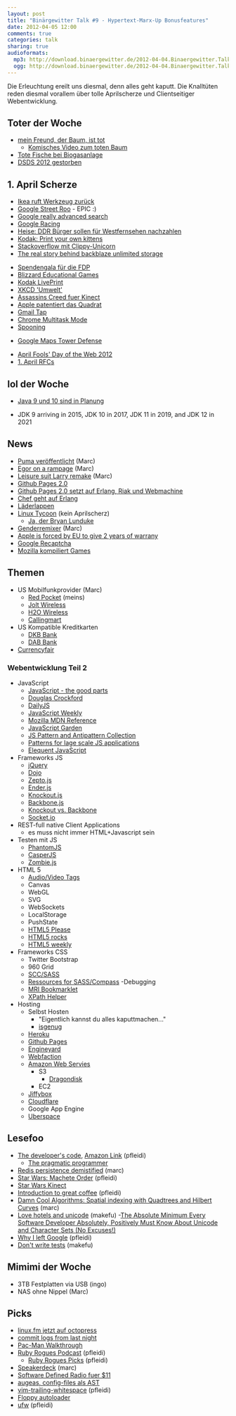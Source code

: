 ```yaml
---
layout: post
title: "Binärgewitter Talk #9 - Hypertext-Marx-Up Bonusfeatures"
date: 2012-04-05 12:00
comments: true
categories: talk
sharing: true
audioformats:
  mp3: http://download.binaergewitter.de/2012-04-04.Binaergewitter.Talk.9.mp3
  ogg: http://download.binaergewitter.de/2012-04-04.Binaergewitter.Talk.9.ogg
---
```

Die Erleuchtung ereilt uns diesmal, denn alles geht kaputt. Die Knalltüten reden diesmal vorallem über tolle Aprilscherze und Clientseitiger Webentwicklung.

## Toter der Woche
- [mein Freund, der Baum, ist tot](http://www.maerkischeallgemeine.de/cms/beitrag/12305289/61469/Weide-steht-nicht-unter-besonderem-Schutz-Mein-Freund.html )
    - [Komisches Video zum toten Baum](http://www.myvideo.de/watch/6641317/Alexandra_Mein_Freund_der_Baum )
- [Tote Fische bei Biogasanlage](
http://nachrichten.t-online.de/tote-fische-nach-panne-in-biogasanlage/id_55299528/index?news )
- [DSDS 2012 gestorben]( http://musiktipps24.com/dsds-2012-goodbye-dieter-bohlen-das-format-ist-tot/ )
## 1. April Scherze
- [Ikea ruft Werkzeug zurück]( https://twitter.com/#!/seaninsound/status/186395193031917568/photo/1 )
- [Google Street Roo]( http://google-au.blogspot.de/2012/04/google-street-roo-exploring-outback-one.html ) - EPIC :)
- [Google really advanced search]( http://www.google.com/js/reallyadvanced.html )
- [Google Racing]( http://www.google.com/racing/ )
- [Heise: DDR Bürger sollen für Westfernsehen nachzahlen]( http://www.heise.de/tp/artikel/36/36415/1.html )
- [Kodak: Print your own kittens]( https://skitch.com/pfleidi/8q597/kodak-digital-cameras-printers-digital-video-cameras-and-more )
- [Stackoverflow mit Clippy-Unicorn]( https://skitch.com/pfleidi/8qhnj/javascript-knockout.js-vs-backbone.js-vs-stack-overflow )
 - [The real story behind backblaze unlimited storage]( http://blog.backblaze.com/2012/04/01/the-real-story-behind-how-backblaze-can-afford-unlimited-storage-for-5month/ )
 * [Spendengala für die FDP](http://www.tagesschau.de/inland/fdpgala100.html )
* [Blizzard Educational Games]( http://us.blizzard.com/en-us/games/blizzkidzz/ )
* [Kodak LivePrint]( http://1000words.kodak.com/thousandwords/post/?ID=5558724772984513411 )
* [XKCD 'Umwelt'](http://xkcd.com/1037/ )
* [Assassins Creed fuer Kinect]( http://www.youtube.com/watch?v=7NufHsmITjM )
* [Apple patentiert das Quadrat]( http://www.theregister.co.uk/2012/04/01/apple_patent/ )
* [Gmail Tap](http://gmailblog.blogspot.de/2012/03/introducing-gmail-tap.html )
* [Chrome Multitask Mode]( http://www.google.com/intl/en/chrome/multitask.html )
* [Spooning]( https://bitbucket.org/spooning/ )
- [Google Maps Tower Defense]( http://www.mapstd.com/ )
* [April Fools' Day of the Web 2012](http://aprilfoolsdayontheweb.com/2012.html )
* [1. April RFCs]( http://en.wikipedia.org/wiki/April_Fools%27_Day_Request_for_Comments#List_of_April_1st_RFCs )
## lol der Woche
- [Java 9 und 10 sind in Planung]( http://www.javaworld.com/javaworld/jw-03-2012/120315-oracle-s-java-roadmap.html )
 * JDK 9 arriving in 2015, JDK 10 in 2017, JDK 11 in 2019, and JDK 12 in 2021
## News
- [Puma veröffentlicht]( http://puma.io/ ) (Marc)
- [Egor on a rampage](http://homakov.blogspot.ca/2012/03/hacking-skrillformer-moneybookers.html ) (Marc)
- [Leisure suit Larry remake]( http://www.kickstarter.com/projects/1451923705/make-leisure-suit-larry-come-again ) (Marc)
- [Github Pages 2.0]( https://github.com/blog/1081-instantly-beautiful-project-pages )
- [Github Pages 2.0 setzt auf Erlang, Riak und Webmachine]( http://speakerdeck.com/u/jnewland/p/github-pages-on-riak-and-webmachine )
- [Chef geht auf Erlang]( http://speakerdeck.com/u/sfalcon/p/how-to-migrate-a-web-app-to-erlang-change-databases-and-not-have-your-customers-notice )
- [Läderlappen]( http://www.kotzendes-einhorn.de/blog/2012-04/wie-heist-eigentlich-batman-auf-schwedisch/ )
- [Linux Tycoon]( http://www.golem.de/news/linux-tycoon-distro-simulator-im-retrolook-1204-90925.html ) (kein Aprilscherz)
    * [Ja, der Bryan Lunduke]( http://lunduke.com/?p=2273 )
- [Genderremixer]( http://www.genderremixer.com/html5/# ) (Marc)
- [Apple is forced by EU to give 2 years of warrany]( http://apple.slashdot.org/story/12/04/02/123207/apple-is-forced-by-eu-to-give-2-years-warranty-on-all-its-products )
- [Google Recaptcha]( http://www.theregister.co.uk/2012/04/04/google_recaptcha_street_view/ )
- [Mozilla kompiliert Games]( http://hacks.mozilla.org/2012/04/porting-me-my-shadow-to-the-web-c-to-javascriptcanvas-via-emscripten/ )
## Themen
- US Mobilfunkprovider (Marc)
    * [Red Pocket]( http://goredpocket.com/ ) (meins)
    * [Jolt Wireless]( http://www.joltmobile.com/ )
    * [H2O Wireless]( http://h2owirelessnow.com/ )
    * [Callingmart]( http://bit.ly/H87zZw )
- US Kompatible Kreditkarten
    * [DKB Bank]( http://www.dkb.de/ )
    * [DAB Bank]( http://www.dab-bank.de/ )
- [Currencyfair](http://www.currencyfair.com/)
### Webentwicklung Teil 2
- JavaScript
    * [JavaScript - the good parts]( http://www.amazon.de/gp/product/0596517742/ref=as_li_ss_tl?ie=UTF8&tag=retinacast-21 )
    * [Douglas Crockford]( http://javascript.crockford.com/ )
    * [DailyJS]( http://dailyjs.com/ )
    * [JavaScript Weekly]( http://javascriptweekly.com/ )
    * [Mozilla MDN Reference]( https://developer.mozilla.org/en/JavaScript )
    * [JavaScript Garden]( http://bonsaiden.github.com/JavaScript-Garden/ )
    * [JS Pattern and Antipattern Collection]( http://shichuan.github.com/javascript-patterns/ )
    * [Patterns for lage scale JS applications]( http://addyosmani.com/largescalejavascript/ )
    * [Elequent JavaScript]( http://eloquentjavascript.net/contents.html )
- Frameworks JS
    * [jQuery]( http://jquery.org/ )
    * [Dojo]( http://dojotoolkit.org/ )
    * [Zepto.js]( http://zeptojs.com/ )
    * [Ender.js]( http://ender.no.de/ )
    * [Knockout.js]( http://knockoutjs.com/ )
    * [Backbone.js]( http://backbonejs.org/ )
    * [Knockout vs. Backbone]( http://stackoverflow.com/questions/5112899/knockout-js-vs-backbone-js-vs )
    * [Socket.io]( http://socket.io/ )
- REST-full native Client Applications
    * es muss nicht immer HTML+Javascript sein
- Testen mit JS
    * [PhantomJS](http://www.phantomjs.org/ )
    * [CasperJS](http://casperjs.org/ )
    * [Zombie.js]( http://zombie.labnotes.org/ )
- HTML 5
    * [Audio/Video Tags]( https://developer.mozilla.org/En/HTML/Element/Video )
    * Canvas
    * WebGL
    * SVG
    * WebSockets
    * LocalStorage
    * PushState
    * [HTML5 Please]( http://html5please.com/ )
    * [HTML5 rocks]( http://www.html5rocks.com/ )
    * [HTML5 weekly]( http://html5weekly.com/ )
- Frameworks CSS
    * Twitter Bootstrap
    * 960 Grid
    * [SCC/SASS]( http://sass-lang.com/ )
    * [Ressources for SASS/Compass]( http://fuelyourcoding.com/35-great-resources-for-compass-and-sass/ )
-Debugging
    * [MRI Bookmarklet]( http://westciv.com/mri/ )
    * [XPath Helper]( https://chrome.google.com/webstore/detail/gbammbheopgpmaagmckhpjbfgdfkpadb )
- Hosting
    * Selbst Hosten
        * "Eigentlich kannst du alles kaputtmachen..."
        * [isgenug](http://www.isgenug.de/)
    * [Heroku]( http://www.heroku.com/ )
    * [Github Pages]( http://pages.github.com/ )
    * [Engineyard]( http://www.engineyard.com/ )
    * [Webfaction]( http://www.webfaction.com/ )
    * [Amazon Web Servies]( http://aws.amazon.com/ )
        * S3
            * [Dragondisk]( http://www.dragondisk.com/ )
        * EC2
    * [Jiffybox]( https://www.jiffybox.de/ )
    * [Cloudflare]( http://cloudflare.com )
    * Google App Engine
    * [Uberspace]( http://uberspace.de/ )
## Lesefoo
- [The developer's code]( http://www.thedeveloperscode.com/ ), [Amazon Link]( http://www.amazon.de/gp/product/1934356794/ref=as_li_ss_tl?ie=UTF8&tag=retinacast-21 ) (pfleidi)
    * [The pragmatic programmer]( https://www.amazon.de/dp/020161622X/ref=as_li_ss_til?tag=retinacast-21 )
- [Redis persistence demistified]( http://antirez.com/post/redis-persistence-demystified.html ) (marc)
- [Star Wars: Machete Order]( http://static.nomachetejuggling.com/machete_order.html ) (pfleidi)
- [Star Wars Kinect]( http://www.toplessrobot.com/2012/04/its_official_star_wars_kinect_is_the_worst_star_wa.php )
- [Introduction to great coffee]( http://jlaine.net/2012/1/16/introduction-to-great-coffee ) (pfleidi)
- [Damn Cool Algorithms: Spatial indexing with Quadtrees and Hilbert Curves]( http://blog.notdot.net/2009/11/Damn-Cool-Algorithms-Spatial-indexing-with-Quadtrees-and-Hilbert-Curves ) (marc)
- [Love hotels and unicode](http://www.reigndesign.com/blog/love-hotels-and-unicode/ ) (makefu)
    -[The Absolute Minimum Every Software Developer Absolutely, Positively Must Know About Unicode and Character Sets (No Excuses!)]( http://www.joelonsoftware.com/articles/Unicode.html )
- [Why I left Google]( http://blogs.msdn.com/b/jw_on_tech/archive/2012/03/13/why-i-left-google.aspx ) (pfleidi)
- [Don't write tests]( http://tomblomfield.com/post/20285854071/dont-write-tests-the-hidden-cost-of-tdd ) (makefu)
## Mimimi der Woche
* 3TB Festplatten via USB (ingo)
* NAS ohne Nippel (Marc)
## Picks
- [linux.fm jetzt auf octopress](http://linux.fm )
- [commit logs from last night]( http://commitlogsfromlastnight.com/ )
- [Pac-Man Walkthrough]( http://uncyclopedia.wikia.com/wiki/Pac-Man_%28walkthrough%29 )
- [Ruby Rogues Podcast]( http://rubyrogues.com/ ) (pfleidi)
    * [Ruby Rogues Picks]( http://davidbradypickmachine.com/ ) (pfleidi)
- [Speakerdeck](http://www.speakerdeck.com/) (marc)
- [Software Defined Radio fuer $11]( http://hardware.slashdot.org/story/12/03/31/1914217/software-defined-radio-for-11 )
- [augeas, config-files als AST](http://augeas.net/ )
- [vim-trailing-whitespace]( https://github.com/bronson/vim-trailing-whitespace ) (pfleidi)
- [Floppy autoloader]( http://hackaday.com/2012/03/31/floppy-autoloader-takes-the-pain-out-of-archiving-5000-amiga-disks/ )
- [ufw]( https://help.ubuntu.com/community/UFW ) (pfleidi)

